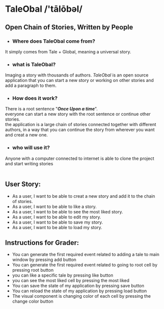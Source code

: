 # TaleObal /'tālōbəl/

## Open Chain of Stories, Written by People



- ### Where does TaleObal come from?
It simply comes from Tale + Global, meaning a universal story.
- ### what is TaleObal?
Imaging a story with thousands of authors.
*TaleObal* is an open source application that you can start a new story
or working on other stories and add a paragraph to them.


- ### How does it work?
There is a root sentence "***Once Upon a time***".<br>
everyone can start a new story with the root 
sentence or continue other stories.<br>
the application is a
large chain of stories connected together with different authors,
in a way that you can continue the story from wherever you want
and creat a new one.
- ### who will use it?
Anyone with a computer connected to internet
is able to clone the project and start writing
stories
</br>
</br>

## User Story:
- As a user, I want to be able to creat a new story and add it to the chain
of stories.
- As a user, I want to be able to like a story.
- As a user, I want to be able to see the most liked story.
- As a user, I want to be able to edit my story.
- As a user, I want to be able to save my story.
- As a user, I want to be able to load my story.

## Instructions for Grader:
- You can generate the first required event related to adding a tale to main window by pressing add button
- You can generate the first required event related to going to root cell by pressing root button
- you can like a specific tale by pressing like button
- you can see the most liked cell by pressing the most liked
- You can save the state of my application by pressing save button
- You can reload the state of my application by pressing load button
- The visual component is changing color of each cell by pressing the change color button